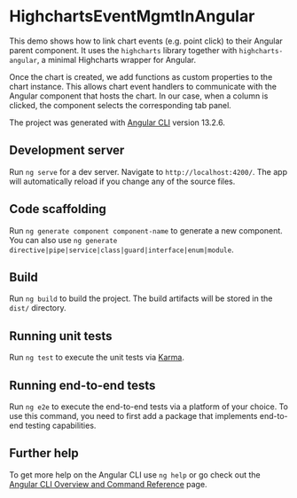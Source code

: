 # HighchartsEventMgmtInAngular

This demo shows how to link chart events (e.g. point click) to their Angular parent component. It uses the `highcharts` library
together with `highcharts-angular`, a minimal Highcharts wrapper for Angular.

Once the chart is created, we add functions as custom properties to the chart instance. This allows chart event handlers to communicate with the Angular component that hosts the chart. In our case, when a column is clicked, the component selects the corresponding tab panel.

The project was generated with [Angular CLI](https://github.com/angular/angular-cli) version 13.2.6.

## Development server

Run `ng serve` for a dev server. Navigate to `http://localhost:4200/`. The app will automatically reload if you change any of the source files.

## Code scaffolding

Run `ng generate component component-name` to generate a new component. You can also use `ng generate directive|pipe|service|class|guard|interface|enum|module`.

## Build

Run `ng build` to build the project. The build artifacts will be stored in the `dist/` directory.

## Running unit tests

Run `ng test` to execute the unit tests via [Karma](https://karma-runner.github.io).

## Running end-to-end tests

Run `ng e2e` to execute the end-to-end tests via a platform of your choice. To use this command, you need to first add a package that implements end-to-end testing capabilities.

## Further help

To get more help on the Angular CLI use `ng help` or go check out the [Angular CLI Overview and Command Reference](https://angular.io/cli) page.
